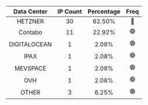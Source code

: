 | Data Center | IP Count | Percentage | Freq |
|:------------:|:--------:|:-----------:|:-----:|
| HETZNER | 30 | 62.50% | 🔴 |
| Contabo | 11 | 22.92% | 🟢 |
| DIGITALOCEAN | 1 | 2.08% | 🟢 |
| IPAX | 1 | 2.08% | 🟢 |
| MEVSPACE | 1 | 2.08% | 🟢 |
| OVH | 1 | 2.08% | 🟢 |
| OTHER | 3 | 6.25% | 🟢 |